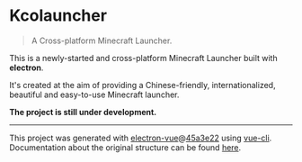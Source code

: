 # Kcolauncher

> A Cross-platform Minecraft Launcher.

This is a newly-started and cross-platform Minecraft Launcher built with **electron**.

It's created at the aim of providing a Chinese-friendly, internationalized, beautiful and easy-to-use Minecraft launcher.

**The project is still under development.**

<!-- #### Build Setup

``` bash
# install dependencies
npm install

# serve with hot reload at localhost:9080
npm run dev

# build electron application for production
npm run build


``` -->

---

This project was generated with [electron-vue](https://github.com/SimulatedGREG/electron-vue)@[45a3e22](https://github.com/SimulatedGREG/electron-vue/tree/45a3e224e7bb8fc71909021ccfdcfec0f461f634) using [vue-cli](https://github.com/vuejs/vue-cli). Documentation about the original structure can be found [here](https://simulatedgreg.gitbooks.io/electron-vue/content/index.html).
